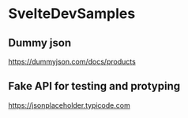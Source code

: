 # SvelteDevSamples

## Dummy json
https://dummyjson.com/docs/products

## Fake API for testing and protyping
https://jsonplaceholder.typicode.com
